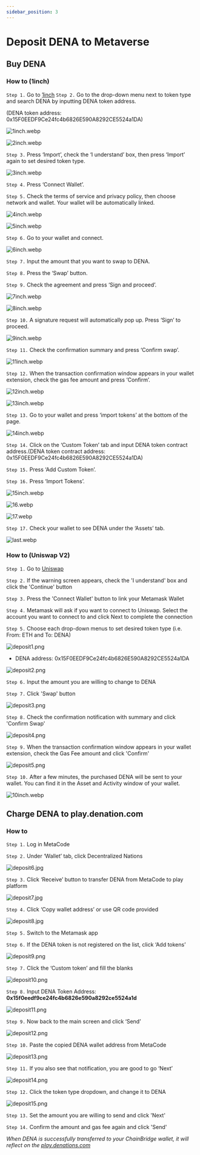 ```yaml
---
sidebar_position: 3
---
```


# Deposit DENA to Metaverse

## Buy DENA

### How to (1inch)

`Step 1.` Go to [1inch](https://app.1inch.io/#/1/swap/ETH/DAI)
`Step 2.` Go to the drop-down menu next to token type and search DENA by inputting DENA token address.

(DENA token address: 0x15F0EEDF9Ce24fc4b6826E590A8292CE5524a1DA)

![1inch.webp](./assets/deposit-dena-to-metaverse/1inch.webp)

![2inch.webp](./assets/deposit-dena-to-metaverse/2inch.webp)

`Step 3.` Press ‘Import’, check the ‘I understand’ box, then press ‘Import’ again to set desired token type.

![3inch.webp](./assets/deposit-dena-to-metaverse/3inch.webp)

`Step 4.` Press ‘Connect Wallet’.

`Step 5.` Check the terms of service and privacy policy, then choose network and wallet. Your wallet will be automatically linked.

![4inch.webp](./assets/deposit-dena-to-metaverse/4inch.webp)

![5inch.webp](./assets/deposit-dena-to-metaverse/5inch.webp)

`Step 6.` Go to your wallet and connect.

![6inch.webp](./assets/deposit-dena-to-metaverse/6inch.webp)

`Step 7.` Input the amount that you want to swap to DENA.

`Step 8.` Press the ‘Swap’ button.

`Step 9.` Check the agreement and press ‘Sign and proceed’.

![7inch.webp](./assets/deposit-dena-to-metaverse/7inch.webp)

![8inch.webp](./assets/deposit-dena-to-metaverse/8inch.webp)

`Step 10.` A signature request will automatically pop up. Press ‘Sign’ to proceed.

![9inch.webp](./assets/deposit-dena-to-metaverse/9inch.webp)

`Step 11.` Check the confirmation summary and press ‘Confirm swap’.

![11inch.webp](./assets/deposit-dena-to-metaverse/11inch.webp)

`Step 12.` When the transaction confirmation window appears in your wallet extension, check the gas fee amount and press ‘Confirm’.

![12inch.webp](./assets/deposit-dena-to-metaverse/12inch.webp)

![13inch.webp](./assets/deposit-dena-to-metaverse/13inch.webp)

`Step 13.` Go to your wallet and press ‘import tokens’ at the bottom of the page.

![14inch.webp](./assets/deposit-dena-to-metaverse/14inch.webp)

`Step 14.` Click on the ‘Custom Token’ tab and input DENA token contract address.(DENA token contract address: 0x15F0EEDF9Ce24fc4b6826E590A8292CE5524a1DA)

`Step 15.` Press ‘Add Custom Token’.

`Step 16.` Press ‘Import Tokens’.

![15inch.webp](./assets/deposit-dena-to-metaverse/15inch.webp)

![16.webp](./assets/deposit-dena-to-metaverse/16.webp)

![17.webp](./assets/deposit-dena-to-metaverse/17.webp)

`Step 17.` Check your wallet to see DENA under the ‘Assets’ tab.

![last.webp](./assets/deposit-dena-to-metaverse/last.webp)

### How to (Uniswap V2)

`Step 1.` Go to [Uniswap](https://app.uniswap.org/#/swap?chain=mainnet)

`Step 2.` If the warning screen appears, check the 'I understand' box and click the 'Continue' button

`Step 3.` Press the 'Connect Wallet' button to link your Metamask Wallet

`Step 4.` Metamask will ask if you want to connect to Uniswap. Select the account you want to connect to and click Next to complete the connection

`Step 5.` Choose each drop-down menus to set desired token type (i.e. From: ETH and To: DENA)

![deposit1.png](./assets/deposit-dena-to-metaverse/deposit1.png)

- DENA address: 0x15F0EEDF9Ce24fc4b6826E590A8292CE5524a1DA

![deposit2.png](./assets/deposit-dena-to-metaverse/deposit2.png)

`Step 6.` Input the amount you are willing to change to DENA

`Step 7.` Click 'Swap' button

![deposit3.png](./assets/deposit-dena-to-metaverse/deposit3.png)

`Step 8.` Check the confirmation notification with summary and click 'Confirm Swap'

![deposit4.png](./assets/deposit-dena-to-metaverse/deposit4.png)

`Step 9.` When the transaction confirmation window appears in your wallet extension, check the Gas Fee amount and click 'Confirm'

![deposit5.png](./assets/deposit-dena-to-metaverse/deposit5.png)

`Step 10.` After a few minutes, the purchased DENA will be sent to your wallet. You can find it in the Asset and Activity window of your wallet.

![10inch.webp](./assets/deposit-dena-to-metaverse/10inch.webp)

## Charge DENA to play.denation.com

### How to

`Step 1.` Log in MetaCode

`Step 2.` Under ‘Wallet’ tab, click Decentralized Nations

![deposit6.jpg](./assets/deposit-dena-to-metaverse/deposit6.jpg)

`Step 3.` Click ‘Receive’ button to transfer DENA from MetaCode to play platform

![deposit7.jpg](./assets/deposit-dena-to-metaverse/deposit7.jpg)

`Step 4.` Click ‘Copy wallet address’ or use QR code provided

![deposit8.jpg](./assets/deposit-dena-to-metaverse/deposit8.jpg)

`Step 5.` Switch to the Metamask app

`Step 6.` If the DENA token is not registered on the list, click ‘Add tokens’

![deposit9.png](./assets/deposit-dena-to-metaverse/deposit9.png)

`Step 7.` Click the ‘Custom token’ and fill the blanks

![deposit10.png](./assets/deposit-dena-to-metaverse/deposit10.png)

`Step 8.` Input DENA Token Address: **0x15f0eedf9ce24fc4b6826e590a8292ce5524a1d**

![deposit11.png](./assets/deposit-dena-to-metaverse/deposit11.png)

`Step 9.` Now back to the main screen and click ‘Send’

![deposit12.png](./assets/deposit-dena-to-metaverse/deposit12.png)

`Step 10.` Paste the copied DENA wallet address from MetaCode

![deposit13.png](./assets/deposit-dena-to-metaverse/deposit13.png)

`Step 11.` If you also see that notification, you are good to go ‘Next’

![deposit14.png](./assets/deposit-dena-to-metaverse/deposit14.png)

`Step 12.` Click the token type dropdown, and change it to DENA

![deposit15.png](./assets/deposit-dena-to-metaverse/deposit15.png)

`Step 13.` Set the amount you are willing to send and click 'Next'

`Step 14.` Confirm the amount and gas fee again and click 'Send'

*When DENA is successfully transferred to your ChainBridge wallet, it will reflect on the [play.denations.com](http://play.denations.com/)*